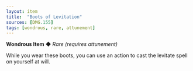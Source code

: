 ```yaml
---
layout: item
title:  "Boots of Levitation"
sources: [DMG.155]
tags: [wondrous, rare, attunement]
---
```


**Wondrous Item** ◆ *Rare (requires attunement)*

While you wear these boots, you can use an action to cast the levitate spell on yourself at will.